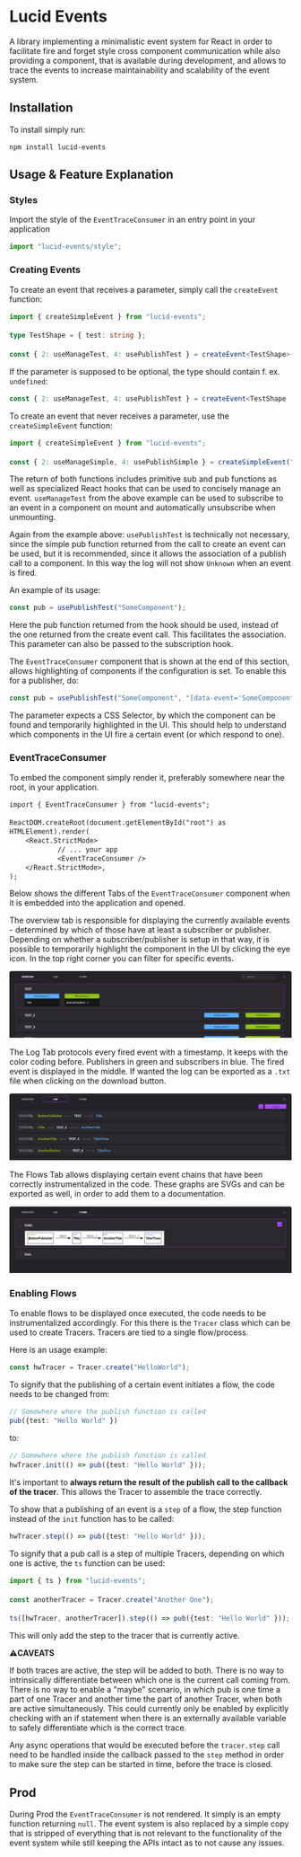 # Lucid Events

A library implementing a minimalistic event system for React in order to facilitate fire and forget style cross component communication while also providing a component, that is available during development, and allows to trace the events to increase maintainability and scalability of the event system.

## Installation

To install simply run:

```
npm install lucid-events
```

## Usage & Feature Explanation

### Styles
Import the style of the `EventTraceConsumer` in an entry point in your application 

```typescript
import "lucid-events/style";
```

### Creating Events
To create an event that receives a parameter, simply call the `createEvent` function:

```typescript
import { createSimpleEvent } from "lucid-events";

type TestShape = { test: string };

const { 2: useManageTest, 4: usePublishTest } = createEvent<TestShape>("TEST");
```

If the parameter is supposed to be optional, the type should contain f. ex. `undefined`:

```typescript
const { 2: useManageTest, 4: usePublishTest } = createEvent<TestShape | undefined>("TEST");
```

To create an event that never receives a parameter, use the `createSimpleEvent` function:

```typescript
import { createSimpleEvent } from "lucid-events";

const { 2: useManageSimple, 4: usePublishSimple } = createSimpleEvent("SIMPLE");
```

The return of both functions includes primitive sub and pub functions as well as specialized React hooks that can be used to concisely manage an event. `useManageTest` from the above example can be used to subscribe to an event in a component on mount and automatically unsubscribe when unmounting.

Again from the example above: `usePublishTest` is technically not necessary, since the simple pub function returned from the call to create an event can be used, but it is recommended, since it allows the association of a publish call to a component. In this way the log will not show `Unknown` when an event is fired. 

An example of its usage:
```typescript
const pub = usePublishTest("SomeComponent");
```

Here the pub function returned from the hook should be used, instead of the one returned from the create event call. This facilitates the association. This parameter can also be passed to the subscription hook.

The `EventTraceConsumer` component that is shown at the end of this section, allows highlighting of components if the configuration is set. To enable this for a publisher, do:

```typescript
const pub = usePublishTest("SomeComponent", "[data-event='SomeComponent']");
```

The parameter expects a CSS Selector, by which the component can be found and temporarily highlighted in the UI. This should help to understand which components in the UI fire a certain event (or which respond to one).



### EventTraceConsumer
To embed the component simply render it, preferably somewhere near the root, in your application.
```tsx
import { EventTraceConsumer } from "lucid-events";

ReactDOM.createRoot(document.getElementById("root") as HTMLElement).render(
	<React.StrictMode>
            // ... your app
            <EventTraceConsumer />
	</React.StrictMode>,
);
```
Below shows the different Tabs of the `EventTraceConsumer` component when it is embedded into the application and opened.

The overview tab is responsible for displaying the currently available events - determined by which of those have at least a subscriber or publisher. Depending on whether a subscriber/publisher is setup in that way, it is possible to temporarily highlight the component in the UI by clicking the eye icon. In the top right corner you can filter for specific events.

![Overview-Tab](images/Overview-Tab.png "EventTraceConsumer")

The Log Tab protocols every fired event with a timestamp. It keeps with the color coding before. Publishers in green and subscribers in blue. The fired event is displayed in the middle. If wanted the log can be exported as a `.txt` file when clicking on the download button.

![Log-Tab](images/Log-Tab.png "EventTraceConsumer")

The Flows Tab allows displaying certain event chains that have been correctly instrumentalized in the code. These graphs are SVGs and can be exported as well, in order to add them to a documentation.

![Flows-Tab](images/Flows-Tab.png "EventTraceConsumer")


### Enabling Flows

To enable flows to be displayed once executed, the code needs to be instrumentalized accordingly. For this there is the `Tracer` class which can be used to create Tracers. Tracers are tied to a single flow/process.

Here is an usage example:
```typescript
const hwTracer = Tracer.create("HelloWorld");
```

To signify that the publishing of a certain event initiates a flow, the code needs to be changed from:

```typescript
// Somewhere where the publish function is called
pub({test: "Hello World" })
```
to:

```typescript
// Somewhere where the publish function is called
hwTracer.init(() => pub({test: "Hello World" }));
```

It's important to **always return the result of the publish call to the callback of the tracer**. This allows the Tracer to assemble the trace correctly.

To show that a publishing of an event is a `step` of a flow, the step function instead of the `init` function has to be called:
```typescript
hwTracer.step(() => pub({test: "Hello World" }));
```

To signify that a pub call is a step of multiple Tracers, depending on which one is active, the `ts` function can be used:

```typescript
import { ts } from "lucid-events";

const anotherTracer = Tracer.create("Another One");

ts([hwTracer, anotherTracer]).step(() => pub({test: "Hello World" }));
```

This will only add the step to the tracer that is currently active.

**:warning:CAVEATS**

If both traces are active, the step will be added to both. There is no way to intrinsically differentiate between which one is the current call coming from. There is no way to enable a "maybe" scenario, in which pub is one time a part of one Tracer and another time the part of another Tracer, when both are active simultaneously. This could currently only be enabled by explicitly checking with an if statement when there is an externally available variable to safely differentiate which is the correct trace.

Any async operations that would be executed before the `tracer.step` call need to be handled inside the callback passed to the `step` method in order to make sure the step can be started in time, before the trace is closed.

## Prod

During Prod the `EventTraceConsumer` is not rendered. It simply is an empty function returning `null`. The event system is also replaced by a simple copy that is stripped of everything that is not relevant to the functionality of the event system while still keeping the APIs intact as to not cause any issues.

